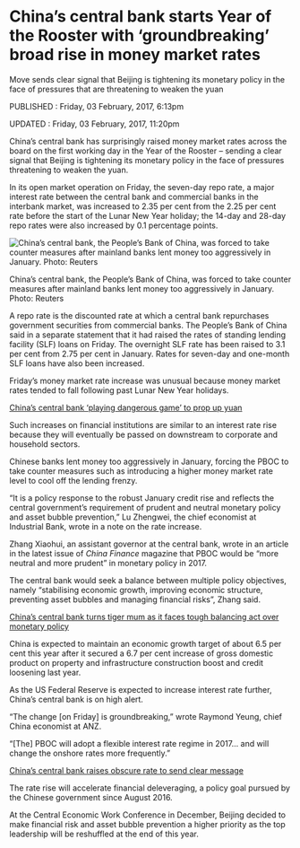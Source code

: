 China’s central bank starts Year of the Rooster with ‘groundbreaking’ broad rise in money market rates
======================================================================================================

Move sends clear signal that Beijing is tightening its monetary policy
in the face of pressures that are threatening to weaken the yuan

PUBLISHED : Friday, 03 February, 2017, 6:13pm

UPDATED : Friday, 03 February, 2017, 11:20pm

China’s central bank has surprisingly raised money market rates across
the board on the first working day in the Year of the Rooster – sending
a clear signal that Beijing is tightening its monetary policy in the
face of pressures threatening to weaken the yuan.

In its open market operation on Friday, the seven-day repo rate, a major
interest rate between the central bank and commercial banks in the
interbank market, was increased to 2.35 per cent from the 2.25 per cent
rate before the start of the Lunar New Year holiday; the 14-day and
28-day repo rates were also increased by 0.1 percentage points.

![](http://www.scmp.com/sites/default/files/styles/660x385/public/images/methode/2017/02/03/1c794cb6-e9ea-11e6-925a-a992a025ddf7_660x385.JPG?itok=cKRZNK1G "China’s central bank, the People’s Bank of China, was forced to take counter measures after mainland banks lent money too aggressively in January. Photo: Reuters")

China’s central bank, the People’s Bank of China, was forced to take
counter measures after mainland banks lent money too aggressively in
January. Photo: Reuters

A repo rate is the discounted rate at which a central bank repurchases
government securities from commercial banks.
The People’s Bank of China said in a separate statement that it had
raised the rates of standing lending facility (SLF) loans on Friday. The
overnight SLF rate has been raised to 3.1 per cent from 2.75 per cent in
January. Rates for seven-day and one-month SLF loans have also been
increased.

Friday’s money market rate increase was unusual because money market
rates tended to fall following past Lunar New Year holidays.

[China’s central bank ‘playing dangerous game’ to prop up
yuan](http://www.scmp.com/news/china/economy/article/2064431/chinas-central-bank-playing-dangerous-game-prop-yuan)

Such increases on financial institutions are similar to an interest rate
rise because they will eventually be passed on downstream to corporate
and household sectors.

Chinese banks lent money too aggressively in January, forcing the PBOC
to take counter measures such as introducing a higher money market rate
level to cool off the lending frenzy.

“It is a policy response to the robust January credit rise and reflects
the central government’s requirement of prudent and neutral monetary
policy and asset bubble prevention,” Lu Zhengwei, the chief economist at
Industrial Bank, wrote in a note on the rate increase.

Zhang Xiaohui, an assistant governor at the central bank, wrote in an
article in the latest issue of *China Finance* magazine that PBOC would
be “more neutral and more prudent” in monetary policy in 2017.

The central bank would seek a balance between multiple policy
objectives, namely “stabilising economic growth, improving economic
structure, preventing asset bubbles and managing financial risks”, Zhang
said.

[China’s central bank turns tiger mum as it faces tough balancing act
over monetary
policy](http://www.scmp.com/news/china/economy/article/2065048/chinas-central-bank-turns-tiger-mum-it-faces-tough-balancing-act)

China is expected to maintain an economic growth target of about 6.5 per
cent this year after it secured a 6.7 per cent increase of gross
domestic product on property and infrastructure construction boost and
credit loosening last year.

As the US Federal Reserve is expected to increase interest rate further,
China’s central bank is on high alert.

“The change \[on Friday\] is groundbreaking,” wrote Raymond Yeung, chief
China economist at ANZ.

“\[The\] PBOC will adopt a flexible interest rate regime in 2017... and
will change the onshore rates more frequently.”

[China’s central bank raises obscure rate to send clear
message](http://www.scmp.com/news/china/economy/article/2039958/chinas-central-bank-hikes-obscure-rate-send-clear-message)

The rate rise will accelerate financial deleveraging, a policy goal
pursued by the Chinese government since August 2016.

At the Central Economic Work Conference in December, Beijing decided to
make financial risk and asset bubble prevention a higher priority as the
top leadership will be reshuffled at the end of this year.



